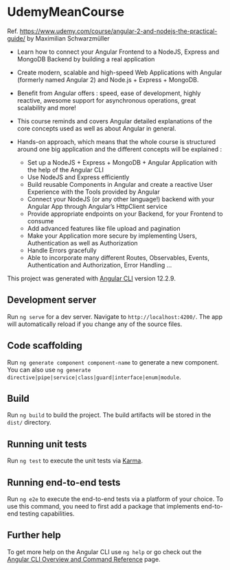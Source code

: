 # UdemyMeanCourse 
Ref. https://www.udemy.com/course/angular-2-and-nodejs-the-practical-guide/ by Maximilian Schwarzmüller

- Learn how to connect your Angular Frontend to a NodeJS, Express and MongoDB Backend by building a real application
- Create modern, scalable and high-speed Web Applications with Angular (formerly named Angular 2) and Node.js + Express + MongoDB.
- Benefit from Angular offers : speed, ease of development, highly reactive, awesome support for asynchronous operations, great scalability and more!

- This course reminds and covers Angular detailed explanations of the core concepts used as well as about Angular in general. 
- Hands-on approach, which means that the whole course is structured around one big application and the different concepts will be explained :
  - Set up a NodeJS + Express + MongoDB + Angular Application with the help of the Angular CLI
  - Use NodeJS and Express efficiently
  - Build reusable Components in Angular and create a reactive User Experience with the Tools provided by Angular
  - Connect your NodeJS (or any other language!) backend with your Angular App through Angular’s HttpClient service
  - Provide appropriate endpoints on your Backend, for your Frontend to consume
  - Add advanced features like file upload and pagination
  - Make your Application more secure by implementing Users, Authentication as well as Authorization
  - Handle Errors gracefully 
  - Able to incorporate many different Routes, Observables, Events, Authentication and Authorization, Error Handling ...


This project was generated with [Angular CLI](https://github.com/angular/angular-cli) version 12.2.9.

## Development server

Run `ng serve` for a dev server. Navigate to `http://localhost:4200/`. The app will automatically reload if you change any of the source files.

## Code scaffolding

Run `ng generate component component-name` to generate a new component. You can also use `ng generate directive|pipe|service|class|guard|interface|enum|module`.

## Build

Run `ng build` to build the project. The build artifacts will be stored in the `dist/` directory.

## Running unit tests

Run `ng test` to execute the unit tests via [Karma](https://karma-runner.github.io).

## Running end-to-end tests

Run `ng e2e` to execute the end-to-end tests via a platform of your choice. To use this command, you need to first add a package that implements end-to-end testing capabilities.

## Further help

To get more help on the Angular CLI use `ng help` or go check out the [Angular CLI Overview and Command Reference](https://angular.io/cli) page.
